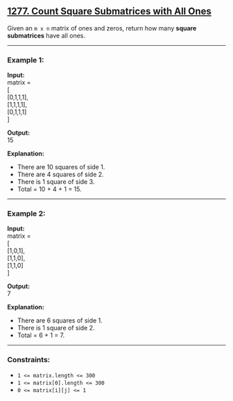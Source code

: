 ## [1277. Count Square Submatrices with All Ones](https://leetcode.com/problems/count-square-submatrices-with-all-ones/)

Given an `m x n` matrix of ones and zeros, return how many **square submatrices** have all ones.

---

### Example 1:
**Input:**  
matrix =  
[  
  [0,1,1,1],  
  [1,1,1,1],  
  [0,1,1,1]  
]  

**Output:**  
15  

**Explanation:**  
- There are 10 squares of side 1.  
- There are 4 squares of side 2.  
- There is 1 square of side 3.  
- Total = 10 + 4 + 1 = 15.  

---

### Example 2:
**Input:**  
matrix =  
[  
  [1,0,1],  
  [1,1,0],  
  [1,1,0]  
]  

**Output:**  
7  

**Explanation:**  
- There are 6 squares of side 1.  
- There is 1 square of side 2.  
- Total = 6 + 1 = 7.  

---

### Constraints:
- `1 <= matrix.length <= 300`  
- `1 <= matrix[0].length <= 300`  
- `0 <= matrix[i][j] <= 1`
